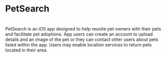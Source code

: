 # PetSearch
#
PetSearch is an iOS app designed to help reunite pet owners with their pets
and facilitate pet adoptions. App users can create an account to upload details and an image of the pet or they can contact other users about pets listed within the app. Users may
enable location services to return pets located in their area.

